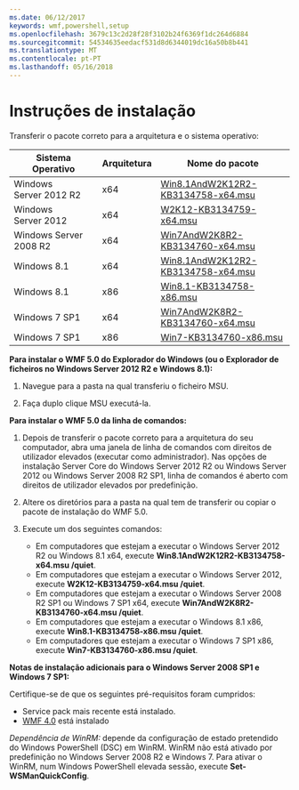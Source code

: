 ```yaml
---
ms.date: 06/12/2017
keywords: wmf,powershell,setup
ms.openlocfilehash: 3679c13c2d28f28f3102b24f6369f1dc264d6884
ms.sourcegitcommit: 54534635eedacf531d8d6344019dc16a50b8b441
ms.translationtype: MT
ms.contentlocale: pt-PT
ms.lasthandoff: 05/16/2018
---
```

# <a name="installation-instructions"></a>Instruções de instalação

Transferir o pacote correto para a arquitetura e o sistema operativo:

| Sistema Operativo       | Arquitetura | Nome do pacote              |
|------------------------|--------------|---------------------------|
| Windows Server 2012 R2 | x64      | [Win8.1AndW2K12R2-KB3134758-x64.msu](http://go.microsoft.com/fwlink/?LinkId=717507) |
| Windows Server 2012    | x64      | [W2K12-KB3134759-x64.msu](http://go.microsoft.com/fwlink/?LinkId=717506) |
| Windows Server 2008 R2 | x64      | [Win7AndW2K8R2-KB3134760-x64.msu](http://go.microsoft.com/fwlink/?LinkId=717504) |
| Windows 8.1            | x64          | [Win8.1AndW2K12R2-KB3134758-x64.msu](http://go.microsoft.com/fwlink/?LinkId=717507) |
| Windows 8.1            | x86          | [Win8.1-KB3134758-x86.msu](http://go.microsoft.com/fwlink/?LinkID=717963) |
| Windows 7 SP1          | x64          | [Win7AndW2K8R2-KB3134760-x64.msu](http://go.microsoft.com/fwlink/?LinkId=717504) |
| Windows 7 SP1          | x86          | [Win7-KB3134760-x86.msu](http://go.microsoft.com/fwlink/?LinkID=717962) |


**Para instalar o WMF 5.0 do Explorador do Windows (ou o Explorador de ficheiros no Windows Server 2012 R2 e Windows 8.1):**

1. Navegue para a pasta na qual transferiu o ficheiro MSU.

2. Faça duplo clique MSU executá-la.

**Para instalar o WMF 5.0 da linha de comandos:**

1. Depois de transferir o pacote correto para a arquitetura do seu computador, abra uma janela de linha de comandos com direitos de utilizador elevados (executar como administrador). Nas opções de instalação Server Core do Windows Server 2012 R2 ou Windows Server 2012 ou Windows Server 2008 R2 SP1, linha de comandos é aberto com direitos de utilizador elevados por predefinição.

2. Altere os diretórios para a pasta na qual tem de transferir ou copiar o pacote de instalação do WMF 5.0.

3. Execute um dos seguintes comandos:
    - Em computadores que estejam a executar o Windows Server 2012 R2 ou Windows 8.1 x64, execute **Win8.1AndW2K12R2-KB3134758-x64.msu /quiet**.
    - Em computadores que estejam a executar o Windows Server 2012, execute **W2K12-KB3134759-x64.msu /quiet**.
    - Em computadores que estejam a executar o Windows Server 2008 R2 SP1 ou Windows 7 SP1 x64, execute **Win7AndW2K8R2-KB3134760-x64.msu /quiet**.
    - Em computadores que estejam a executar o Windows 8.1 x86, execute **Win8.1-KB3134758-x86.msu /quiet**.
    - Em computadores que estejam a executar o Windows 7 SP1 x86, execute **Win7-KB3134760-x86.msu /quiet**.

**Notas de instalação adicionais para o Windows Server 2008 SP1 e Windows 7 SP1:**

Certifique-se de que os seguintes pré-requisitos foram cumpridos:
- Service pack mais recente está instalado.
- [WMF 4.0](http://www.microsoft.com/en-us/download/details.aspx?id=40855) está instalado

*Dependência de WinRM:* depende da configuração de estado pretendido do Windows PowerShell (DSC) em WinRM. WinRM não está ativado por predefinição no Windows Server 2008 R2 e Windows 7. Para ativar o WinRM, num Windows PowerShell elevada sessão, execute **Set-WSManQuickConfig**.
